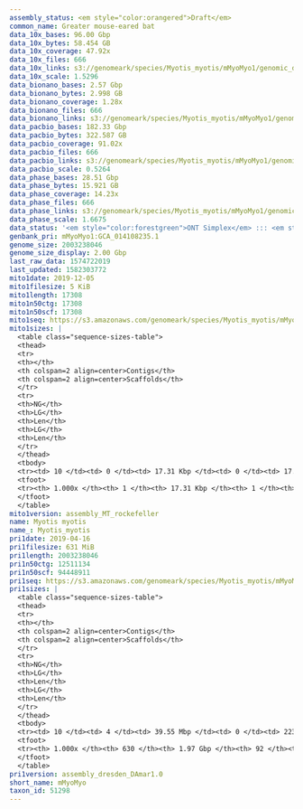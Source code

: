 ```yaml
---
assembly_status: <em style="color:orangered">Draft</em>
common_name: Greater mouse-eared bat
data_10x_bases: 96.00 Gbp
data_10x_bytes: 58.454 GB
data_10x_coverage: 47.92x
data_10x_files: 666
data_10x_links: s3://genomeark/species/Myotis_myotis/mMyoMyo1/genomic_data/10x/<br>
data_10x_scale: 1.5296
data_bionano_bases: 2.57 Gbp
data_bionano_bytes: 2.998 GB
data_bionano_coverage: 1.28x
data_bionano_files: 666
data_bionano_links: s3://genomeark/species/Myotis_myotis/mMyoMyo1/genomic_data/bionano/<br>
data_pacbio_bases: 182.33 Gbp
data_pacbio_bytes: 322.587 GB
data_pacbio_coverage: 91.02x
data_pacbio_files: 666
data_pacbio_links: s3://genomeark/species/Myotis_myotis/mMyoMyo1/genomic_data/pacbio/<br>
data_pacbio_scale: 0.5264
data_phase_bases: 28.51 Gbp
data_phase_bytes: 15.921 GB
data_phase_coverage: 14.23x
data_phase_files: 666
data_phase_links: s3://genomeark/species/Myotis_myotis/mMyoMyo1/genomic_data/phase/<br>
data_phase_scale: 1.6675
data_status: '<em style="color:forestgreen">ONT Simplex</em> ::: <em style="color:forestgreen">10x</em> ::: <em style="color:forestgreen">Arima</em> ::: <em style="color:forestgreen">Illumina</em>'
genbank_pri: mMyoMyo1:GCA_014108235.1
genome_size: 2003238046
genome_size_display: 2.00 Gbp
last_raw_data: 1574722019
last_updated: 1582303772
mito1date: 2019-12-05
mito1filesize: 5 KiB
mito1length: 17308
mito1n50ctg: 17308
mito1n50scf: 17308
mito1seq: https://s3.amazonaws.com/genomeark/species/Myotis_myotis/mMyoMyo1/assembly_MT_rockefeller/mMyoMyo1.MT.20191205.fasta.gz
mito1sizes: |
  <table class="sequence-sizes-table">
  <thead>
  <tr>
  <th></th>
  <th colspan=2 align=center>Contigs</th>
  <th colspan=2 align=center>Scaffolds</th>
  </tr>
  <tr>
  <th>NG</th>
  <th>LG</th>
  <th>Len</th>
  <th>LG</th>
  <th>Len</th>
  </tr>
  </thead>
  <tbody>
  <tr><td> 10 </td><td> 0 </td><td> 17.31 Kbp </td><td> 0 </td><td> 17.31 Kbp </td></tr>  <tr><td> 20 </td><td> 0 </td><td> 17.31 Kbp </td><td> 0 </td><td> 17.31 Kbp </td></tr>  <tr><td> 30 </td><td> 0 </td><td> 17.31 Kbp </td><td> 0 </td><td> 17.31 Kbp </td></tr>  <tr><td> 40 </td><td> 0 </td><td> 17.31 Kbp </td><td> 0 </td><td> 17.31 Kbp </td></tr>  <tr style="background-color:#cccccc;"><td> 50 </td><td> 0 </td><td style="background-color:#ff8888;"> 17.31 Kbp </td><td> 0 </td><td style="background-color:#ff8888;"> 17.31 Kbp </td></tr>  <tr><td> 60 </td><td> 0 </td><td> 17.31 Kbp </td><td> 0 </td><td> 17.31 Kbp </td></tr>  <tr><td> 70 </td><td> 0 </td><td> 17.31 Kbp </td><td> 0 </td><td> 17.31 Kbp </td></tr>  <tr><td> 80 </td><td> 0 </td><td> 17.31 Kbp </td><td> 0 </td><td> 17.31 Kbp </td></tr>  <tr><td> 90 </td><td> 0 </td><td> 17.31 Kbp </td><td> 0 </td><td> 17.31 Kbp </td></tr>  <tr><td> 100 </td><td> 0 </td><td> 17.31 Kbp </td><td> 0 </td><td> 17.31 Kbp </td></tr>  </tbody>
  <tfoot>
  <tr><th> 1.000x </th><th> 1 </th><th> 17.31 Kbp </th><th> 1 </th><th> 17.31 Kbp </th></tr>
  </tfoot>
  </table>
mito1version: assembly_MT_rockefeller
name: Myotis myotis
name_: Myotis_myotis
pri1date: 2019-04-16
pri1filesize: 631 MiB
pri1length: 2003238046
pri1n50ctg: 12511134
pri1n50scf: 94448911
pri1seq: https://s3.amazonaws.com/genomeark/species/Myotis_myotis/mMyoMyo1/assembly_dresden_DAmar1.0/mMyoMyo1.pri.asm.20190416.fasta.gz
pri1sizes: |
  <table class="sequence-sizes-table">
  <thead>
  <tr>
  <th></th>
  <th colspan=2 align=center>Contigs</th>
  <th colspan=2 align=center>Scaffolds</th>
  </tr>
  <tr>
  <th>NG</th>
  <th>LG</th>
  <th>Len</th>
  <th>LG</th>
  <th>Len</th>
  </tr>
  </thead>
  <tbody>
  <tr><td> 10 </td><td> 4 </td><td> 39.55 Mbp </td><td> 0 </td><td> 223.37 Mbp </td></tr>  <tr><td> 20 </td><td> 10 </td><td> 30.73 Mbp </td><td> 1 </td><td> 217.76 Mbp </td></tr>  <tr><td> 30 </td><td> 17 </td><td> 23.87 Mbp </td><td> 2 </td><td> 213.72 Mbp </td></tr>  <tr><td> 40 </td><td> 27 </td><td> 18.23 Mbp </td><td> 4 </td><td> 111.27 Mbp </td></tr>  <tr style="background-color:#cccccc;"><td> 50 </td><td> 40 </td><td style="background-color:#88ff88;"> 12.51 Mbp </td><td> 6 </td><td style="background-color:#88ff88;"> 94.45 Mbp </td></tr>  <tr><td> 60 </td><td> 58 </td><td> 9.53 Mbp </td><td> 8 </td><td> 92.78 Mbp </td></tr>  <tr><td> 70 </td><td> 83 </td><td> 5.65 Mbp </td><td> 10 </td><td> 78.48 Mbp </td></tr>  <tr><td> 80 </td><td> 128 </td><td> 3.44 Mbp </td><td> 13 </td><td> 55.60 Mbp </td></tr>  <tr><td> 90 </td><td> 210 </td><td> 1.57 Mbp </td><td> 17 </td><td> 43.54 Mbp </td></tr>  <tr><td> 100 </td><td> 629 </td><td> 3.54 Kbp </td><td> 91 </td><td> 15.96 Kbp </td></tr>  </tbody>
  <tfoot>
  <tr><th> 1.000x </th><th> 630 </th><th> 1.97 Gbp </th><th> 92 </th><th> 2.00 Gbp </th></tr>
  </tfoot>
  </table>
pri1version: assembly_dresden_DAmar1.0
short_name: mMyoMyo
taxon_id: 51298
---
```

